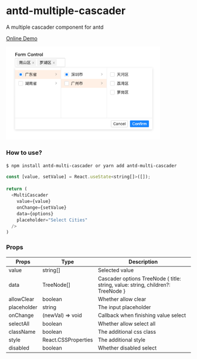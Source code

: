 # antd-multiple-cascader

A multiple cascader component for antd

[Online Demo](https://codesandbox.io/s/dreamy-jennings-2y1ff?file=/src/App.tsx)

<div style="max-width: 420px">
  <img src="https://raw.githubusercontent.com/HelKyle/antd-multi-cascader/main/demo.png" alt="demo" />
</div>

### How to use?

```
$ npm install antd-multi-cascader or yarn add antd-multi-cascader
```

```js
const [value, setValue] = React.useState<string[]>([]);

return (
  <MultiCascader
    value={value}
    onChange={setValue}
    data={options}
    placeholder="Select Cities"
  />
)
```

### Props

| Props       | Type                | Description                                                                     |
| ----------- | ------------------- | ------------------------------------------------------------------------------- |
| value       | string[]            | Selected value                                                                  |
| data        | TreeNode[]          | Cascader options TreeNode { title: string, value: string, children?: TreeNode } |
| allowClear  | boolean             | Whether allow clear                                                             |
| placeholder | string              | The input placeholder                                                           |
| onChange    | (newVal) => void    | Callback when finishing value select                                            |
| selectAll   | boolean             | Whether allow select all                                                        |
| className   | boolean             | The additional css class                                                        |
| style       | React.CSSProperties | The additional style                                                            |
| disabled    | boolean             | Whether disabled select                                                         |
